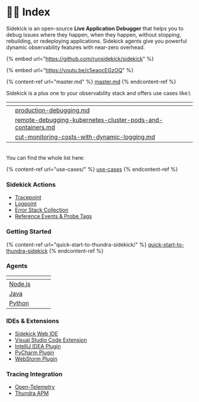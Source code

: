 # 🧑🏫 Index

Sidekick is an open-source **Live Application Debugger** that helps you to debug issues where they happen, when they happen, without stopping, rebuilding, or redeploying applications. Sidekick agents give you powerful dynamic observability features with near-zero overhead.

{% embed url="https://github.com/runsidekick/sidekick" %}

{% embed url="https://youtu.be/c5eaocEGzOQ" %}

{% content-ref url="master.md" %}
[master.md](master.md)
{% endcontent-ref %}

Sidekick is a plus one to your observability stack and offers use cases like:\


<table data-view="cards"><thead><tr><th></th><th></th><th></th></tr></thead><tbody><tr><td></td><td><a data-mention href="use-cases/production-debugging.md">production-debugging.md</a></td><td></td></tr><tr><td></td><td><a data-mention href="use-cases/remote-debugging-kubernetes-cluster-pods-and-containers.md">remote-debugging-kubernetes-cluster-pods-and-containers.md</a></td><td></td></tr><tr><td></td><td><a data-mention href="use-cases/cut-monitoring-costs-with-dynamic-logging.md">cut-monitoring-costs-with-dynamic-logging.md</a></td><td></td></tr></tbody></table>

\
You can find the whole list here:

{% content-ref url="use-cases/" %}
[use-cases](use-cases/)
{% endcontent-ref %}

### Sidekick Actions

* [Tracepoint](sidekick-actions/tracepoint.md)
* [Logpoint](sidekick-actions/logpoint.md)
* [Error Stack Collection](sidekick-actions/error-stack-collection.md)
* [Reference Events & Probe Tags](sidekick-actions/reference-events-and-probe-tags.md)



### Getting Started

{% content-ref url="quick-start-to-thundra-sidekick/" %}
[quick-start-to-thundra-sidekick](quick-start-to-thundra-sidekick/)
{% endcontent-ref %}

### Agents

<table data-view="cards"><thead><tr><th></th><th data-hidden></th><th data-hidden></th><th data-hidden data-type="select"></th></tr></thead><tbody><tr><td><a href="agents/node.js/">Node.js</a></td><td></td><td></td><td></td></tr><tr><td><a href="agents/java/">Java</a></td><td></td><td></td><td></td></tr><tr><td><a href="agents/python/">Python</a></td><td></td><td></td><td></td></tr></tbody></table>

### IDEs & Extensions

* [Sidekick Web IDE](plugins/sidekick-web-ide/README.md)
* [Visual Studio Code Extension](plugins/visual-studio-code-extension-python-and-node.js/README.md)
* [IntelliJ IDEA Plugin](plugins/intellij-idea-plugin/README.md)
* [PyCharm Plugin](plugins/pycharm-plugin-python.md)
* [WebStorm Plugin](plugins/webstorm-plugin-node.js.md)

### Tracing Integration

* [Open-Telemetry](integrations/open-telemetry-tracing-integration.md)
* [Thundra APM ](integrations/thundra-apm-tracing-integration.md)




